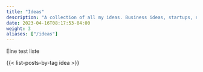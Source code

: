 ```yaml
---
title: "Ideas"
description: "A collection of all my ideas. Business ideas, startups, new products, or apps - as an aspiring entrepreneur, I collect everything I don't have the time for right now."
date: 2023-04-16T08:17:53-04:00
weight: 3
aliases: ["/ideas"]
---
```


Eine test liste

{{< list-posts-by-tag idea >}}